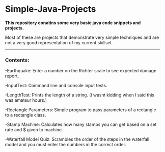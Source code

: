 # Simple-Java-Projects

**This repository conatins some very basic java code snippets and projects.**

Most of these are projects that demonstrate very simple techniques and are not a very good representation of my current skillset.

---
### Contents:

-Earthquake: Enter a number on the Richter scale to see expected damage report.

-InputTest: Command line and console input tests. 

-LengthTest: Prints the length of a string. (I wasnt kidding when I said this was amateur hours.)

-Rectangle Parameters: Simple program to pass parameters of a rectangle to a rectangle class.

-Stamp Machine: Calculates how many stamps you can get based on a set rate and $ given to machine.

-Waterfall Model Quiz: Scrambles the order of the steps in the waterfall model and you must enter the numbers in the correct order.
